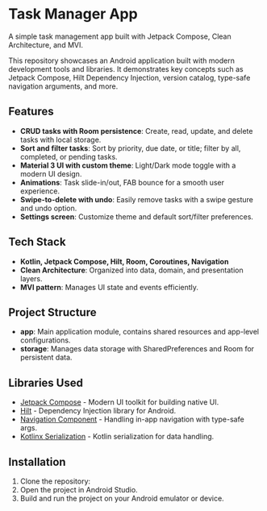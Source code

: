 # Task Manager App
A simple task management app built with Jetpack Compose, Clean Architecture, and MVI.

<body>
   <p>This repository showcases an Android application built with modern development tools and libraries. It demonstrates key concepts such as Jetpack Compose, Hilt Dependency Injection, version catalog, type-safe navigation arguments, and more.</p>

   <h2>Features</h2>
   <ul>
      <li><strong>CRUD tasks with Room persistence</strong>: Create, read, update, and delete tasks with local storage.</li>
      <li><strong>Sort and filter tasks</strong>: Sort by priority, due date, or title; filter by all, completed, or pending tasks.</li>
      <li><strong>Material 3 UI with custom theme</strong>: Light/Dark mode toggle with a modern UI design.</li>
      <li><strong>Animations</strong>: Task slide-in/out, FAB bounce for a smooth user experience.</li>
      <li><strong>Swipe-to-delete with undo</strong>: Easily remove tasks with a swipe gesture and undo option.</li>
      <li><strong>Settings screen</strong>: Customize theme and default sort/filter preferences.</li>
   </ul>
   <h2>Tech Stack</h2>
   <ul>
      <li><strong>Kotlin, Jetpack Compose, Hilt, Room, Coroutines, Navigation</strong></li>
      <li><strong>Clean Architecture</strong>: Organized into data, domain, and presentation layers.</li>
      <li><strong>MVI pattern</strong>: Manages UI state and events efficiently.</li>
   </ul>
   <h2>Project Structure</h2>
   <ul>
      <li><strong>app</strong>: Main application module, contains shared resources and app-level configurations.</li>
      <li><strong>storage</strong>: Manages data storage with SharedPreferences and Room for persistent data.</li>
   </ul>
   <h2>Libraries Used</h2>
   <ul>
      <li><a href="https://developer.android.com/jetpack/compose" target="_blank">Jetpack Compose</a> - Modern UI toolkit for building native UI.</li>
      <li><a href="https://developer.android.com/training/dependency-injection/hilt-android" target="_blank">Hilt</a> - Dependency Injection library for Android.</li>
      <li><a href="https://developer.android.com/guide/navigation" target="_blank">Navigation Component</a> - Handling in-app navigation with type-safe args.</li>
      <li><a href="https://github.com/Kotlin/kotlinx.serialization" target="_blank">Kotlinx Serialization</a> - Kotlin serialization for data handling.</li>
   </ul>
   <h2>Installation</h2>
   <ol>
      <li>Clone the repository:</li>
      <li>Open the project in Android Studio.</li>
      <li>Build and run the project on your Android emulator or device.</li>
   </ol>
</body>
